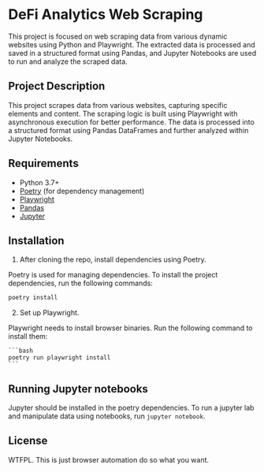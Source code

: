 # DeFi Analytics Web Scraping

This project is focused on web scraping data from various dynamic websites using Python and Playwright. The extracted data is processed and saved in a structured format using Pandas, and Jupyter Notebooks are used to run and analyze the scraped data.

## Project Description

This project scrapes data from various websites, capturing specific elements and content. The scraping logic is built using Playwright with asynchronous execution for better performance. The data is processed into a structured format using Pandas DataFrames and further analyzed within Jupyter Notebooks.

## Requirements

- Python 3.7+
- [Poetry](https://python-poetry.org/) (for dependency management)
- [Playwright](https://playwright.dev/python/docs/intro)
- [Pandas](https://pandas.pydata.org/)
- [Jupyter](https://jupyter.org/)

## Installation

1. After cloning the repo, install dependencies using Poetry.

Poetry is used for managing dependencies. To install the project dependencies, run the following commands:

   ```bash
   poetry install
   ```

2. Set up Playwright.

Playwright needs to install browser binaries. Run the following command to install them:


    ```bash
    poetry run playwright install
    ```

## Running Jupyter notebooks

Jupyter should be installed in the poetry dependencies. To run a jupyter lab and manipulate data using notebooks,
run `jupyter notebook`.

## License

WTFPL. This is just browser automation do so what you want.
